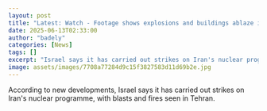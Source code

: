 ```yaml
---
layout: post
title: "Latest: Watch - Footage shows explosions and buildings ablaze in Tehran"
date: 2025-06-13T02:33:00
author: "badely"
categories: [News]
tags: []
excerpt: "Israel says it has carried out strikes on Iran's nuclear programme, with blasts and fires seen in Tehran."
image: assets/images/7708a77284d9c15f3827583d11d69b2e.jpg
---
```


According to new developments, Israel says it has carried out strikes on Iran's nuclear programme, with blasts and fires seen in Tehran.

